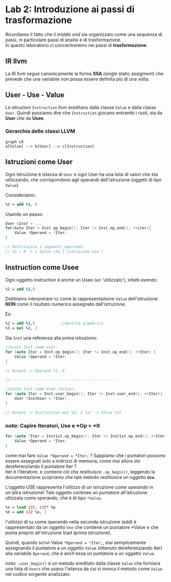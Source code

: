 # Lab 2: Introduzione ai passi di trasformazione

Ricordiamo il fatto che il _middle end_ sia organizzato come una sequenza di passi, in particolare passi di analisi e di trasformazione.  
In questo laboratorio ci concentreremo nei passi di **trasformazione**.

## IR llvm

La IR llvm segue canonicamente la forma **SSA** (single static assigment) che prevede che una variabile non possa essere definita più di una volta.

## User - Use - Value

Le istruzioni `Instruction` llvm ereditano dalla classe `Value` e dalla classe `User`.
Quindi possiamo dire che `Instruction` giocano entrambi i ruoli, sia da **User** che da **Usee**.

### Gerarchia delle classi LLVM

```mermaid
graph LR
a[Value] --> b[User] --> c[Instruction]
```

## Istruzioni come User

Ogni Istruzione è istanza di `User` e ogni User ha una lista di valori che sta utilizzando, che corrispondono agli operandi dell'istruzione (oggetti di tipo `Value`)

Consideriamo:

```llvm
%2 = add %1, 0
```

Usando un passo:

```c++
User &Inst = ...
for(Auto Iter = Inst.op_begin(); Iter != Inst.op_end(); ++iter){
    Value *Operand = *Iter;
}

// Restituisce i seguenti operandi:
// %1 ; 0 -> i Value che l'istruzione usa !
```

## Instruction come Usee

Ogni oggetto instruction è anche un Usee (un 'utilizzato'), infatti avendo:

```llvm
%2 = add %1,0
```

Dobbiamo interpretare `%2` come la rappresentazione `Value` dell'istruzione **NON** come il risultato numerico assegnato dall'istruzione.

Es:

```llvm
%2 = add %1,0           ;identità algebrica
%3 = mul %2, 2
```

Sia `Inst` una referenza alla prima istruzione:

```c++
//Usato Inst come User:
for (auto Iter = Inst.op_begin(); Iter != Inst.op_end(); ++Iter) {
    Value *Operand = *Iter;
}

// Output -> Operand %1, 0

//-----------------------------------------------

//Usato Inst come Usee (Value):
for (auto Iter = Inst.user_begin(); Iter != Inst.user_end(); ++Iter){
    User *InstUser = *Iter;
}

// Output -> Instruction mul %2, 2 (or -> Value %3)
```

### _nota:_ Capire Iteratori, Use e *Op = *It

```c++
for (auto *Iter = Inst1st.op_begin(); Iter != Inst1st.op_end(); ++Iter){
    Value *Operand = *Iter;
}
```

come mai fare `Value *Operand = *Iter;` ? Sappiamo che i puntatori possono essere assegnati solo a indirizzi di memoria, come mai allora sto dereferenziando il puntatore Iter ?  
Iter è l'iteratore, e contiene ciò che restituisce `.op_begin()`, leggendo la documentazione scopriamo che tale metodo restituisce un oggetto **`Use`**.

L'oggetto USE rappresenta l'utilizzo di un istruzione come operando in un'altra istruzione! Tale oggetto continee un puntatore all'istruzione utlizzata come operando, che è di tipo `*Value`.

```llvm
%a = load i32, i32* %p
%b = add i32 %a, 1
```

l'utilizzo di `%a` come operando nella seconda istruzione (add) è rappresentato da un oggetto `Use` che contiene un puntatore \*Value e che punta proprio all'istruzione load (prima istruzione).

Quindi, quando scrivi Value `*Operand = *Iter;`, stai semplicemente assegnando il puntatore a un oggetto `Value` (ottenuto dereferenziando Iter) alla variabile `Operand`, che è anch'essa un puntatore a un oggetto `Value`.

_nota:_ `.user_begin()` è un metodo ereditato dalla classe `Value` che fornisce una lista di `Users` che usano l'istanza da cui si invoca il metodo come `Value` nel codice sorgente analizzato.

